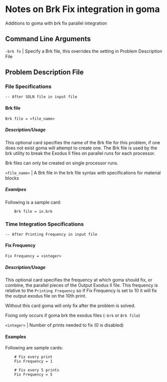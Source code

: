 # Notes on Brk Fix integration in goma

Additions to goma with brk fix parallel integration

## Command Line Arguments

`-brk fn` | Specify a Brk file, this overrides the setting in Problem Description File

## Problem Description File

### File Specifications

    -- After SOLN file in input file

#### Brk file

```
Brk file = <file_name>
```

##### Description/Usage

This optional card specifies the name of the Brk file for this problem, if one does not exist goma will attempt to create one. The Brk file is used by the brk utility to break the Exodus II files on parallel runs for each processor.

Brk files can only be created on single processor runs.

`<file_name>` | A Brk file in the brk file syntax with specifications for material blocks

##### Examlpes

Following is a sample card:

```
    Brk file = in.brk
```

### Time Integration Specifications

    -- After Printing Frequency in input file

#### Fix Frequency

```
Fix Frequency = <integer>
```

##### Description/Usage

This optional card specifies the frequency at which goma should fix, or combine, the parallel pieces of the Output Exodus II file. This frequency is relative to the `Printing Frequency` so if Fix Frequency is set to 10 it will fix the output exodus file on the 10th print.

Without this card goma will only fix after the problem is solved.

Fixing only occurs if goma brk the exodus files (`-brk` or `Brk file`)

`<integer>` | Number of prints needed to fix (0 is disabled)

#### Examples

Following are sample cards:

```
    # Fix every print
    Fix Frequency = 1
```

```
    # Fix every 5 prints
    Fix Frequency = 5
```
